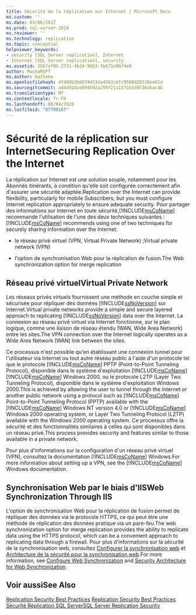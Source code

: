 ```yaml
---
title: Sécurité de la réplication sur Internet | Microsoft Docs
ms.custom: ''
ms.date: 03/06/2017
ms.prod: sql-server-2014
ms.reviewer: ''
ms.technology: replication
ms.topic: conceptual
helpviewer_keywords:
- security [SQL Server replication], Internet
- Internet [SQL Server replication], security
ms.assetid: 25b7af05-2721-4b24-9083-fb671e8bf4e0
author: MashaMSFT
ms.author: mathoma
ms.openlocfilehash: 47408b2b9559d33da4563c6fc9560d20338ee01d
ms.sourcegitcommit: ad4d92dce894592a259721a1571b1d8736abacdb
ms.translationtype: MT
ms.contentlocale: fr-FR
ms.lasthandoff: 08/04/2020
ms.locfileid: "87708167"
---
```

# <a name="securing-replication-over-the-internet"></a><span data-ttu-id="a6213-102">Sécurité de la réplication sur Internet</span><span class="sxs-lookup"><span data-stu-id="a6213-102">Securing Replication Over the Internet</span></span>
  <span data-ttu-id="a6213-103">La réplication sur Internet est une solution souple, notamment pour les Abonnés itinérants, à condition qu'elle soit configurée correctement afin d'assurer une sécurité adaptée.</span><span class="sxs-lookup"><span data-stu-id="a6213-103">Replication over the Internet can provide flexibility, particularly for mobile Subscribers, but you must configure Internet replication appropriately to ensure adequate security.</span></span> <span data-ttu-id="a6213-104">Pour partager des informations sur Internet en toute sécurité,[!INCLUDE[msCoName](../../../includes/msconame-md.md)] recommande l'utilisation de l'une des deux techniques suivantes :</span><span class="sxs-lookup"><span data-stu-id="a6213-104">[!INCLUDE[msCoName](../../../includes/msconame-md.md)] recommends using one of two techniques for securely sharing information over the Internet:</span></span>  
  
-   <span data-ttu-id="a6213-105">le réseau privé virtuel (VPN, Virtual Private Network) ;</span><span class="sxs-lookup"><span data-stu-id="a6213-105">Virtual private network (VPN)</span></span>  
  
-   <span data-ttu-id="a6213-106">l'option de synchronisation Web pour la réplication de fusion.</span><span class="sxs-lookup"><span data-stu-id="a6213-106">The Web synchronization option for merge replication</span></span>  
  
## <a name="virtual-private-network"></a><span data-ttu-id="a6213-107">Réseau privé virtuel</span><span class="sxs-lookup"><span data-stu-id="a6213-107">Virtual Private Network</span></span>  
 <span data-ttu-id="a6213-108">Les réseaux privés virtuels fournissent une méthode en couche simple et sécurisée pour répliquer des données [!INCLUDE[ssNoVersion](../../../includes/ssnoversion-md.md)] sur Internet.</span><span class="sxs-lookup"><span data-stu-id="a6213-108">Virtual private networks provide a simple and secure layered approach to replicating [!INCLUDE[ssNoVersion](../../../includes/ssnoversion-md.md)] data over the Internet.</span></span> <span data-ttu-id="a6213-109">La connexion au réseau privé virtuel via Internet fonctionne, sur le plan logique, comme une liaison de réseau étendu (WAN, Wide Area Network) entre les sites.</span><span class="sxs-lookup"><span data-stu-id="a6213-109">The VPN connection over the Internet logically operates as a Wide Area Network (WAN) link between the sites.</span></span>  
  
 <span data-ttu-id="a6213-110">Ce processus n'est possible qu'en établissant une connexion tunnel pour l'utilisateur via Internet ou tout autre réseau public à l'aide d'un protocole tel que le protocole [!INCLUDE[msCoName](../../../includes/msconame-md.md)] PPTP (Point-to-Point Tunneling Protocol), disponible dans le système d'exploitation [!INCLUDE[msCoName](../../../includes/msconame-md.md)][!INCLUDE[msCoName](../../../includes/msconame-md.md)] Windows 2000, ou le protocole L2TP (Layer Two Tunneling Protocol), disponible dans le système d'exploitation Windows 2000.</span><span class="sxs-lookup"><span data-stu-id="a6213-110">This is achieved by allowing the user to tunnel through the Internet or another public network using a protocol such as [!INCLUDE[msCoName](../../../includes/msconame-md.md)] Point-to-Point Tunneling Protocol (PPTP) available with the [!INCLUDE[msCoName](../../../includes/msconame-md.md)] Windows NT version 4.0 or [!INCLUDE[msCoName](../../../includes/msconame-md.md)] Windows 2000 operating system, or Layer Two Tunneling Protocol (L2TP) available with the Windows 2000 operating system.</span></span> <span data-ttu-id="a6213-111">Ce processus offre la sécurité et des fonctionnalités similaires à celles qui sont disponibles dans un réseau privé.</span><span class="sxs-lookup"><span data-stu-id="a6213-111">This process provides security and features similar to those available in a private network.</span></span>  
  
 <span data-ttu-id="a6213-112">Pour plus d'informations sur la configuration d'un réseau privé virtuel (VPN), consultez la documentation [!INCLUDE[msCoName](../../../includes/msconame-md.md)] Windows.</span><span class="sxs-lookup"><span data-stu-id="a6213-112">For more information about setting up a VPN, see the [!INCLUDE[msCoName](../../../includes/msconame-md.md)] Windows documentation.</span></span>  
  
## <a name="web-synchronization-through-iis"></a><span data-ttu-id="a6213-113">Synchronisation Web par le biais d'IIS</span><span class="sxs-lookup"><span data-stu-id="a6213-113">Web Synchronization Through IIS</span></span>  
 <span data-ttu-id="a6213-114">L'option de synchronisation Web pour la réplication de fusion permet de répliquer des données via le protocole HTTPS, ce qui peut être une méthode de réplication des données pratique via un pare-feu.</span><span class="sxs-lookup"><span data-stu-id="a6213-114">The web synchronization option for merge replication provides the ability to replicate data using the HTTPS protocol, which can be a convenient approach to replicating data through a firewall.</span></span> <span data-ttu-id="a6213-115">Pour plus d’informations sur la sécurité de la synchronisation web, consultez [Configurer la synchronisation web](../configure-web-synchronization.md) et [Architecture de la sécurité pour la synchronisation web](security-architecture-for-web-synchronization.md).</span><span class="sxs-lookup"><span data-stu-id="a6213-115">For more information, see [Configure Web Synchronization](../configure-web-synchronization.md) and [Security Architecture for Web Synchronization](security-architecture-for-web-synchronization.md).</span></span>  
  
## <a name="see-also"></a><span data-ttu-id="a6213-116">Voir aussi</span><span class="sxs-lookup"><span data-stu-id="a6213-116">See Also</span></span>  
 <span data-ttu-id="a6213-117">[Replication Security Best Practices](replication-security-best-practices.md) </span><span class="sxs-lookup"><span data-stu-id="a6213-117">[Replication Security Best Practices](replication-security-best-practices.md) </span></span>  
 [<span data-ttu-id="a6213-118">Sécurité Réplication SQL Server</span><span class="sxs-lookup"><span data-stu-id="a6213-118">SQL Server Replication Security</span></span>](view-and-modify-replication-security-settings.md)  
  
  
